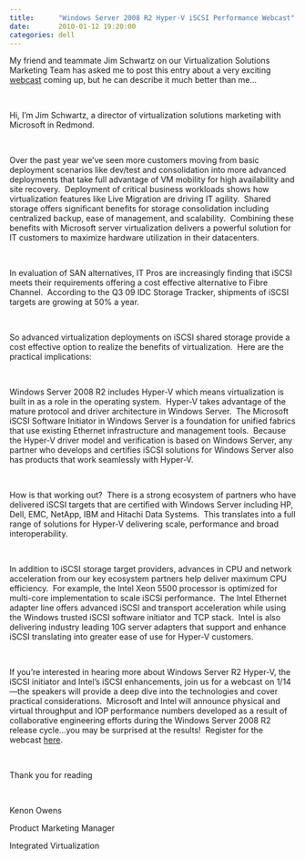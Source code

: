 ```yaml
---
title:      "Windows Server 2008 R2 Hyper-V iSCSI Performance Webcast"
date:       2010-01-12 19:20:00
categories: dell
---
```

My friend and teammate Jim Schwartz on our Virtualization Solutions Marketing Team has asked me to post this entry about a very exciting [webcast](http://msevents.microsoft.com/CUI/WebCastEventDetails.aspx?EventID=1032432956&EventCategory=4&culture=en-US&CountryCode=US) coming up, but he can describe it much better than me...

 

Hi, I’m Jim Schwartz, a director of virtualization solutions marketing with Microsoft in Redmond.

 

Over the past year we’ve seen more customers moving from basic deployment scenarios like dev/test and consolidation into more advanced deployments that take full advantage of VM mobility for high availability and site recovery.  Deployment of critical business workloads shows how virtualization features like Live Migration are driving IT agility.  Shared storage offers significant benefits for storage consolidation including centralized backup, ease of management, and scalability.  Combining these benefits with Microsoft server virtualization delivers a powerful solution for IT customers to maximize hardware utilization in their datacenters.

 

In evaluation of SAN alternatives, IT Pros are increasingly finding that iSCSI meets their requirements offering a cost effective alternative to Fibre Channel.  According to the Q3 09 IDC Storage Tracker, shipments of iSCSI targets are growing at 50% a year. 

 

So advanced virtualization deployments on iSCSI shared storage provide a cost effective option to realize the benefits of virtualization.  Here are the practical implications:

 

Windows Server 2008 R2 includes Hyper-V which means virtualization is built in as a role in the operating system.  Hyper-V takes advantage of the mature protocol and driver architecture in Windows Server.  The Microsoft iSCSI Software Initiator in Windows Server is a foundation for unified fabrics that use existing Ethernet infrastructure and management tools.  Because the Hyper-V driver model and verification is based on Windows Server, any partner who develops and certifies iSCSI solutions for Windows Server also has products that work seamlessly with Hyper-V.

 

How is that working out?  There is a strong ecosystem of partners who have delivered iSCSI targets that are certified with Windows Server including HP, Dell, EMC, NetApp, IBM and Hitachi Data Systems.  This translates into a full range of solutions for Hyper-V delivering scale, performance and broad interoperability. 

 

In addition to iSCSI storage target providers, advances in CPU and network acceleration from our key ecosystem partners help deliver maximum CPU efficiency.  For example, the Intel Xeon 5500 processor is optimized for multi-core implementation to scale iSCSi performance.  The Intel Ethernet adapter line offers advanced iSCSI and transport acceleration while using the Windows trusted iSCSI software initiator and TCP stack.  Intel is also delivering industry leading 10G server adapters that support and enhance iSCSI translating into greater ease of use for Hyper-V customers. 

 

If you’re interested in hearing more about Windows Server R2 Hyper-V, the iSCSI initiator and Intel’s iSCSI enhancements, join us for a webcast on 1/14—the speakers will provide a deep dive into the technologies and cover practical considerations.  Microsoft and Intel will announce physical and virtual throughput and IOP performance numbers developed as a result of collaborative engineering efforts during the Windows Server 2008 R2 release cycle...you may be surprised at the results!  Register for the webcast [here](http://msevents.microsoft.com/CUI/WebCastEventDetails.aspx?EventID=1032432956&EventCategory=4&culture=en-US&CountryCode=US). 

 

Thank you for reading

 

Kenon Owens

Product Marketing Manager

Integrated Virtualization
